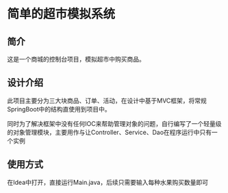 # 简单的超市模拟系统

## 简介
这是一个商城的控制台项目，模拟超市中购买商品。

## 设计介绍
此项目主要分为三大块商品、订单、活动，在设计中基于MVC框架，将常规SpringBoot中的结构直使用到项目中。

同时为了解决框架中没有任何IOC来帮助管理对象的问题，自行编写了一个轻量级的对象管理模块，主要用作与让Controller、Service、Dao在程序运行中只有一个实例

## 使用方式
在Idea中打开，直接运行Main.java，后续只需要输入每种水果购买数量即可
